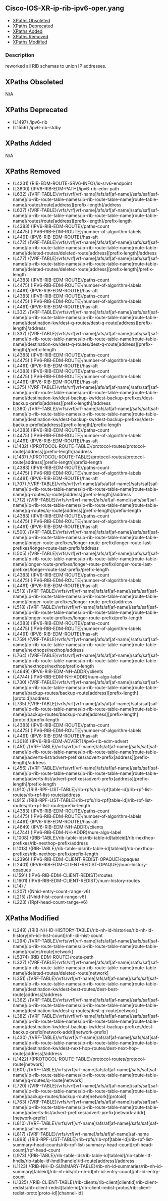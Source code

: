 ## Cisco-IOS-XR-ip-rib-ipv6-oper.yang

- [XPaths Obsoleted](#xpaths-obsoleted)
- [XPaths Deprecated](#xpaths-deprecated)
- [XPaths Added](#xpaths-added)
- [XPaths Removed](#xpaths-removed)
- [XPaths Modified](#xpaths-modified)

### Description

reworked all RIB schemas to union IP addresses.

## XPaths Obsoleted

N/A

## XPaths Deprecated

- (L1497)	/ipv6-rib
- (L1556)	/ipv6-rib-stdby

## XPaths Added

N/A

## XPaths Removed

- (L4231)	{RIB-EDM-ROUTE-SRV6-INFO}/is-srv6-endpoint
- (L3800)	{IPV6-RIB-EDM-PATH}/ipv6-rib-edm-path
- (L632)	/{VRF-TABLE}/vrfs/vrf[vrf-name]/afs/af[af-name]/safs/saf[saf-name]/ip-rib-route-table-names/ip-rib-route-table-name[route-table-name]/routes/route[address][prefix-length]/address
- (L637)	/{VRF-TABLE}/vrfs/vrf[vrf-name]/afs/af[af-name]/safs/saf[saf-name]/ip-rib-route-table-names/ip-rib-route-table-name[route-table-name]/routes/route[address][prefix-length]/prefix-length
- (L4383)	{IPV6-RIB-EDM-ROUTE}/paths-count
- (L4475)	{IPV6-RIB-EDM-ROUTE}/number-of-algorithm-labels
- (L4491)	{IPV6-RIB-EDM-ROUTE}/has-aft
- (L472)	/{VRF-TABLE}/vrfs/vrf[vrf-name]/afs/af[af-name]/safs/saf[saf-name]/ip-rib-route-table-names/ip-rib-route-table-name[route-table-name]/deleted-routes/deleted-route[address][prefix-length]/address
- (L477)	/{VRF-TABLE}/vrfs/vrf[vrf-name]/afs/af[af-name]/safs/saf[saf-name]/ip-rib-route-table-names/ip-rib-route-table-name[route-table-name]/deleted-routes/deleted-route[address][prefix-length]/prefix-length
- (L4383)	{IPV6-RIB-EDM-ROUTE}/paths-count
- (L4475)	{IPV6-RIB-EDM-ROUTE}/number-of-algorithm-labels
- (L4491)	{IPV6-RIB-EDM-ROUTE}/has-aft
- (L4383)	{IPV6-RIB-EDM-ROUTE}/paths-count
- (L4475)	{IPV6-RIB-EDM-ROUTE}/number-of-algorithm-labels
- (L4491)	{IPV6-RIB-EDM-ROUTE}/has-aft
- (L332)	/{VRF-TABLE}/vrfs/vrf[vrf-name]/afs/af[af-name]/safs/saf[saf-name]/ip-rib-route-table-names/ip-rib-route-table-name[route-table-name]/destination-kw/dest-q-routes/dest-q-route[address][prefix-length]/address
- (L337)	/{VRF-TABLE}/vrfs/vrf[vrf-name]/afs/af[af-name]/safs/saf[saf-name]/ip-rib-route-table-names/ip-rib-route-table-name[route-table-name]/destination-kw/dest-q-routes/dest-q-route[address][prefix-length]/prefix-length
- (L4383)	{IPV6-RIB-EDM-ROUTE}/paths-count
- (L4475)	{IPV6-RIB-EDM-ROUTE}/number-of-algorithm-labels
- (L4491)	{IPV6-RIB-EDM-ROUTE}/has-aft
- (L4383)	{IPV6-RIB-EDM-ROUTE}/paths-count
- (L4475)	{IPV6-RIB-EDM-ROUTE}/number-of-algorithm-labels
- (L4491)	{IPV6-RIB-EDM-ROUTE}/has-aft
- (L375)	/{VRF-TABLE}/vrfs/vrf[vrf-name]/afs/af[af-name]/safs/saf[saf-name]/ip-rib-route-table-names/ip-rib-route-table-name[route-table-name]/destination-kw/dest-backup-kw/dest-backup-prefixes/dest-backup-prefix[address][prefix-length]/address
- (L380)	/{VRF-TABLE}/vrfs/vrf[vrf-name]/afs/af[af-name]/safs/saf[saf-name]/ip-rib-route-table-names/ip-rib-route-table-name[route-table-name]/destination-kw/dest-backup-kw/dest-backup-prefixes/dest-backup-prefix[address][prefix-length]/prefix-length
- (L4383)	{IPV6-RIB-EDM-ROUTE}/paths-count
- (L4475)	{IPV6-RIB-EDM-ROUTE}/number-of-algorithm-labels
- (L4491)	{IPV6-RIB-EDM-ROUTE}/has-aft
- (L1432)	/{PROTOCOL-ROUTE-TABLE}/protocol-routes/protocol-route[address][prefix-length]/address
- (L1437)	/{PROTOCOL-ROUTE-TABLE}/protocol-routes/protocol-route[address][prefix-length]/prefix-length
- (L4383)	{IPV6-RIB-EDM-ROUTE}/paths-count
- (L4475)	{IPV6-RIB-EDM-ROUTE}/number-of-algorithm-labels
- (L4491)	{IPV6-RIB-EDM-ROUTE}/has-aft
- (L707)	/{VRF-TABLE}/vrfs/vrf[vrf-name]/afs/af[af-name]/safs/saf[saf-name]/ip-rib-route-table-names/ip-rib-route-table-name[route-table-name]/q-routes/q-route[address][prefix-length]/address
- (L712)	/{VRF-TABLE}/vrfs/vrf[vrf-name]/afs/af[af-name]/safs/saf[saf-name]/ip-rib-route-table-names/ip-rib-route-table-name[route-table-name]/q-routes/q-route[address][prefix-length]/prefix-length
- (L4383)	{IPV6-RIB-EDM-ROUTE}/paths-count
- (L4475)	{IPV6-RIB-EDM-ROUTE}/number-of-algorithm-labels
- (L4491)	{IPV6-RIB-EDM-ROUTE}/has-aft
- (L500)	/{VRF-TABLE}/vrfs/vrf[vrf-name]/afs/af[af-name]/safs/saf[saf-name]/ip-rib-route-table-names/ip-rib-route-table-name[route-table-name]/longer-route-prefixes/longer-route-prefix/longer-route-last-prefixes/longer-route-last-prefix/address
- (L505)	/{VRF-TABLE}/vrfs/vrf[vrf-name]/afs/af[af-name]/safs/saf[saf-name]/ip-rib-route-table-names/ip-rib-route-table-name[route-table-name]/longer-route-prefixes/longer-route-prefix/longer-route-last-prefixes/longer-route-last-prefix/prefix-length
- (L4383)	{IPV6-RIB-EDM-ROUTE}/paths-count
- (L4475)	{IPV6-RIB-EDM-ROUTE}/number-of-algorithm-labels
- (L4491)	{IPV6-RIB-EDM-ROUTE}/has-aft
- (L513)	/{VRF-TABLE}/vrfs/vrf[vrf-name]/afs/af[af-name]/safs/saf[saf-name]/ip-rib-route-table-names/ip-rib-route-table-name[route-table-name]/longer-route-prefixes/longer-route-prefix/address
- (L518)	/{VRF-TABLE}/vrfs/vrf[vrf-name]/afs/af[af-name]/safs/saf[saf-name]/ip-rib-route-table-names/ip-rib-route-table-name[route-table-name]/longer-route-prefixes/longer-route-prefix/prefix-length
- (L4383)	{IPV6-RIB-EDM-ROUTE}/paths-count
- (L4475)	{IPV6-RIB-EDM-ROUTE}/number-of-algorithm-labels
- (L4491)	{IPV6-RIB-EDM-ROUTE}/has-aft
- (L759)	/{VRF-TABLE}/vrfs/vrf[vrf-name]/afs/af[af-name]/safs/saf[saf-name]/ip-rib-route-table-names/ip-rib-route-table-name[route-table-name]/nexthops/nexthop/address
- (L764)	/{VRF-TABLE}/vrfs/vrf[vrf-name]/afs/af[af-name]/safs/saf[saf-name]/ip-rib-route-table-names/ip-rib-route-table-name[route-table-name]/nexthops/nexthop/prefix-length
- (L4649)	{IPV6-RIB-EDM-NH-ADDR}/clients
- (L4744)	{IPV6-RIB-EDM-NH-ADDR}/num-algo-label
- (L730)	/{VRF-TABLE}/vrfs/vrf[vrf-name]/afs/af[af-name]/safs/saf[saf-name]/ip-rib-route-table-names/ip-rib-route-table-name[route-table-name]/backup-routes/backup-route[address][prefix-length][protoid]/address
- (L735)	/{VRF-TABLE}/vrfs/vrf[vrf-name]/afs/af[af-name]/safs/saf[saf-name]/ip-rib-route-table-names/ip-rib-route-table-name[route-table-name]/backup-routes/backup-route[address][prefix-length][protoid]/prefix-length
- (L4383)	{IPV6-RIB-EDM-ROUTE}/paths-count
- (L4475)	{IPV6-RIB-EDM-ROUTE}/number-of-algorithm-labels
- (L4491)	{IPV6-RIB-EDM-ROUTE}/has-aft
- (L3018)	{IPV6-RIB-EDM-ADVERT}/ipv6-rib-edm-advert
- (L451)	/{VRF-TABLE}/vrfs/vrf[vrf-name]/afs/af[af-name]/safs/saf[saf-name]/ip-rib-route-table-names/ip-rib-route-table-name[route-table-name]/adverts-list/advert-prefixes/advert-prefix[address][prefix-length]/address
- (L456)	/{VRF-TABLE}/vrfs/vrf[vrf-name]/afs/af[af-name]/safs/saf[saf-name]/ip-rib-route-table-names/ip-rib-route-table-name[route-table-name]/adverts-list/advert-prefixes/advert-prefix[address][prefix-length]/prefix-length
- (L910)	/{RIB-RPF-LIST-TABLE}/rib-rpfs/rib-rpf[table-id]/rib-rpf-list-routes/rib-rpf-list-route/address
- (L915)	/{RIB-RPF-LIST-TABLE}/rib-rpfs/rib-rpf[table-id]/rib-rpf-list-routes/rib-rpf-list-route/prefix-length
- (L4383)	{IPV6-RIB-EDM-ROUTE}/paths-count
- (L4475)	{IPV6-RIB-EDM-ROUTE}/number-of-algorithm-labels
- (L4491)	{IPV6-RIB-EDM-ROUTE}/has-aft
- (L4649)	{IPV6-RIB-EDM-NH-ADDR}/clients
- (L4744)	{IPV6-RIB-EDM-NH-ADDR}/num-algo-label
- (L1008)	/{RIB-TABLE}/rib-table-ids/rib-table-id[tableid]/rib-nexthop-prefixes/rib-nexthop-prefix/address
- (L1013)	/{RIB-TABLE}/rib-table-ids/rib-table-id[tableid]/rib-nexthop-prefixes/rib-nexthop-prefix/prefix-length
- (L2396)	{IPV6-RIB-EDM-CLIENT-REDIST-OPAQUE}/opaques
- (L2401)	{IPV6-RIB-EDM-CLIENT-REDIST-OPAQUE}/num-history-opaques
- (L1591)	{IPV6-RIB-EDM-CLIENT-REDIST}/routes
- (L1601)	{IPV6-RIB-EDM-CLIENT-REDIST}/num-history-routes
- (L14)	/
- (L207)	/{Nhid-entry-count-range-v6}
- (L215)	/{Nhid-hist-count-range-v6}
- (L223)	/{Rpf-head-count-range-v6}

## XPaths Modified

- (L249)	/{RIB-NH-ID-HISTORY-TABLE}/rib-nh-id-histories/rib-nh-id-history[nh-idi-hist-count]/nh-idi-hist-count
- (L294)	/{VRF-TABLE}/vrfs/vrf[vrf-name]/afs/af[af-name]/safs/saf[saf-name]/ip-rib-route-table-names/ip-rib-route-table-name[route-table-name]/routes/route[network]
- (L5374)	{RIB-EDM-ROUTE}/route-path
- (L327)	/{VRF-TABLE}/vrfs/vrf[vrf-name]/afs/af[af-name]/safs/saf[saf-name]/ip-rib-route-table-names/ip-rib-route-table-name[route-table-name]/deleted-routes/deleted-route[network]
- (L351)	/{VRF-TABLE}/vrfs/vrf[vrf-name]/afs/af[af-name]/safs/saf[saf-name]/ip-rib-route-table-names/ip-rib-route-table-name[route-table-name]/destination-kw/dest-best-routes/dest-best-route[address]/address
- (L362)	/{VRF-TABLE}/vrfs/vrf[vrf-name]/afs/af[af-name]/safs/saf[saf-name]/ip-rib-route-table-names/ip-rib-route-table-name[route-table-name]/destination-kw/dest-q-routes/dest-q-route[network]
- (L382)	/{VRF-TABLE}/vrfs/vrf[vrf-name]/afs/af[af-name]/safs/saf[saf-name]/ip-rib-route-table-names/ip-rib-route-table-name[route-table-name]/destination-kw/dest-backup-kw/dest-backup-prefixes/dest-backup-prefix[network-addr][network-prefix]
- (L430)	/{VRF-TABLE}/vrfs/vrf[vrf-name]/afs/af[af-name]/safs/saf[saf-name]/ip-rib-route-table-names/ip-rib-route-table-name[route-table-name]/destination-kw/dest-next-hop-routes/dest-next-hop-route[address]/address
- (L1422)	/{PROTOCOL-ROUTE-TABLE}/protocol-routes/protocol-route[network]
- (L601)	/{VRF-TABLE}/vrfs/vrf[vrf-name]/afs/af[af-name]/safs/saf[saf-name]/ip-rib-route-table-names/ip-rib-route-table-name[route-table-name]/q-routes/q-route[network]
- (L720)	/{VRF-TABLE}/vrfs/vrf[vrf-name]/afs/af[af-name]/safs/saf[saf-name]/ip-rib-route-table-names/ip-rib-route-table-name[route-table-name]/backup-routes/backup-route[network][protoid]
- (L763)	/{VRF-TABLE}/vrfs/vrf[vrf-name]/afs/af[af-name]/safs/saf[saf-name]/ip-rib-route-table-names/ip-rib-route-table-name[route-table-name]/adverts-list/advert-prefixes/advert-prefix[network-addr][network-prefix]
- (L810)	/{VRF-TABLE}/vrfs/vrf[vrf-name]/afs/af[af-name]/safs/saf[saf-name]/saf-name
- (L817)	/{VRF-TABLE}/vrfs/vrf[vrf-name]/afs/af[af-name]/af-name
- (L898)	/{RIB-RPF-LIST-TABLE}/rib-rpfs/rib-rpf[table-id]/rib-rpf-list-summary-head-counts/rib-rpf-list-summary-head-count[rpf-head-count]/rpf-head-count
- (L973)	/{RIB-TABLE}/rib-table-ids/rib-table-id[tableid]/rib-table-itf-hndls/rib-table-itf-hndl[handle]/itf-route[address]/address
- (L1123)	/{RIB-NH-ID-SUMMARY-TABLE}/rib-nh-id-summaries/rib-nh-id-summary[tableid]/rib-nh-ids/rib-nh-id[nh-id-entry-count]/nh-id-entry-count
- (L1325)	/{RIB-CLIENT-TABLE}/rib-clients/rib-client[clientid]/rib-client-redists/rib-client-redist[table-id]/rib-client-redist-protos/rib-client-redist-proto[proto-id][channel-id]

